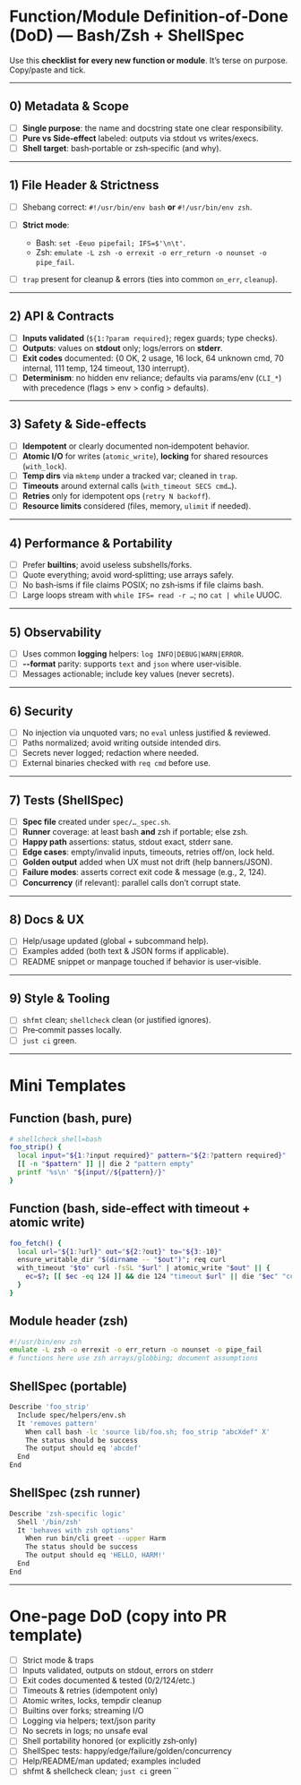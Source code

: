 # Function/Module Definition‑of‑Done (DoD) — Bash/Zsh + ShellSpec

Use this **checklist for every new function or module**. It’s terse on purpose. Copy/paste and tick.

---

## 0) Metadata & Scope

* [ ] **Single purpose**: the name and docstring state one clear responsibility.
* [ ] **Pure vs Side‑effect** labeled: outputs via stdout vs writes/execs.
* [ ] **Shell target**: bash‑portable or zsh‑specific (and why).

---

## 1) File Header & Strictness

* [ ] Shebang correct: `#!/usr/bin/env bash` **or** `#!/usr/bin/env zsh`.
* [ ] **Strict mode**:

  * Bash: `set -Eeuo pipefail; IFS=$'\n\t'`.
  * Zsh: `emulate -L zsh -o errexit -o err_return -o nounset -o pipe_fail`.
* [ ] `trap` present for cleanup & errors (ties into common `on_err`, `cleanup`).

---

## 2) API & Contracts

* [ ] **Inputs validated** (`${1:?param required}`; regex guards; type checks).
* [ ] **Outputs**: values on **stdout** only; logs/errors on **stderr**.
* [ ] **Exit codes** documented: {0 OK, 2 usage, 16 lock, 64 unknown cmd, 70 internal, 111 temp, 124 timeout, 130 interrupt}.
* [ ] **Determinism**: no hidden env reliance; defaults via params/env (`CLI_*`) with precedence (flags > env > config > defaults).

---

## 3) Safety & Side‑effects

* [ ] **Idempotent** or clearly documented non‑idempotent behavior.
* [ ] **Atomic I/O** for writes (`atomic_write`),
  **locking** for shared resources (`with_lock`).
* [ ] **Temp dirs** via `mktemp` under a tracked var; cleaned in `trap`.
* [ ] **Timeouts** around external calls (`with_timeout SECS cmd…`).
* [ ] **Retries** only for idempotent ops (`retry N backoff`).
* [ ] **Resource limits** considered (files, memory, `ulimit` if needed).

---

## 4) Performance & Portability

* [ ] Prefer **builtins**; avoid useless subshells/forks.
* [ ] Quote everything; avoid word‑splitting; use arrays safely.
* [ ] No bash‑isms if file claims POSIX; no zsh‑isms if file claims bash.
* [ ] Large loops stream with `while IFS= read -r …`; no `cat | while` UUOC.

---

## 5) Observability

* [ ] Uses common **logging** helpers: `log INFO|DEBUG|WARN|ERROR`.
* [ ] **--format** parity: supports `text` and `json` where user‑visible.
* [ ] Messages actionable; include key values (never secrets).

---

## 6) Security

* [ ] No injection via unquoted vars; no `eval` unless justified & reviewed.
* [ ] Paths normalized; avoid writing outside intended dirs.
* [ ] Secrets never logged; redaction where needed.
* [ ] External binaries checked with `req cmd` before use.

---

## 7) Tests (ShellSpec)

* [ ] **Spec file** created under `spec/…_spec.sh`.
* [ ] **Runner** coverage: at least bash **and** zsh if portable; else zsh.
* [ ] **Happy path** assertions: status, stdout exact, stderr sane.
* [ ] **Edge cases**: empty/invalid inputs, timeouts, retries off/on, lock held.
* [ ] **Golden output** added when UX must not drift (help banners/JSON).
* [ ] **Failure modes**: asserts correct exit code & message (e.g., 2, 124).
* [ ] **Concurrency** (if relevant): parallel calls don’t corrupt state.

---

## 8) Docs & UX

* [ ] Help/usage updated (global + subcommand help).
* [ ] Examples added (both text & JSON forms if applicable).
* [ ] README snippet or manpage touched if behavior is user‑visible.

---

## 9) Style & Tooling

* [ ] `shfmt` clean; `shellcheck` clean (or justified ignores).
* [ ] Pre‑commit passes locally.
* [ ] `just ci` green.

---

# Mini Templates

## Function (bash, pure)

```bash
# shellcheck shell=bash
foo_strip() {
  local input="${1:?input required}" pattern="${2:?pattern required}"
  [[ -n "$pattern" ]] || die 2 "pattern empty"
  printf '%s\n' "${input//${pattern}/}"
}
```

## Function (bash, side‑effect with timeout + atomic write)

```bash
foo_fetch() {
  local url="${1:?url}" out="${2:?out}" to="${3:-10}"
  ensure_writable_dir "$(dirname -- "$out")"; req curl
  with_timeout "$to" curl -fsSL "$url" | atomic_write "$out" || {
    ec=$?; [[ $ec -eq 124 ]] && die 124 "timeout $url" || die "$ec" "curl failed($ec)"
  }
}
```

## Module header (zsh)

```zsh
#!/usr/bin/env zsh
emulate -L zsh -o errexit -o err_return -o nounset -o pipe_fail
# functions here use zsh arrays/globbing; document assumptions
```

## ShellSpec (portable)

```sh
Describe 'foo_strip'
  Include spec/helpers/env.sh
  It 'removes pattern'
    When call bash -lc 'source lib/foo.sh; foo_strip "abcXdef" X'
    The status should be success
    The output should eq 'abcdef'
  End
End
```

## ShellSpec (zsh runner)

```sh
Describe 'zsh‑specific logic'
  Shell '/bin/zsh'
  It 'behaves with zsh options'
    When run bin/cli greet --upper Harm
    The status should be success
    The output should eq 'HELLO, HARM!'
  End
End
```

---

# One‑page DoD (copy into PR template)

* [ ] Strict mode & traps
* [ ] Inputs validated, outputs on stdout, errors on stderr
* [ ] Exit codes documented & tested (0/2/124/etc.)
* [ ] Timeouts & retries (idempotent only)
* [ ] Atomic writes, locks, tempdir cleanup
* [ ] Builtins over forks; streaming I/O
* [ ] Logging via helpers; text/json parity
* [ ] No secrets in logs; no unsafe eval
* [ ] Shell portability honored (or explicitly zsh‑only)
* [ ] ShellSpec tests: happy/edge/failure/golden/concurrency
* [ ] Help/README/man updated; examples included
* [ ] shfmt & shellcheck clean; `just ci` green
  ``
